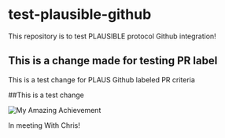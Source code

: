 # test-plausible-github
This repository is to test PLAUSIBLE protocol Github integration!

## This is a change made for testing PR label
This is a test change for PLAUS Github labeled PR criteria

##This is a test change

![My Amazing Achievement](https://img.shields.io/badge/Achievement%20Credential-did:algo:testnet_uuid:005c5a401c3a46659cab1cf5ab10e982-76F935?style=plastic&logo=algorand&label=Achievement%20Credential&link=https%3A%2F%2Ftestnet.goplausible.xyz%2Fapi%2Fpage%2Fbafybeih6pdejjzam62ugeg6r2jbmbp6vt5hhjr4woczzjspot3hos3ekuy&link=https%3A%2F%2Ftestnet.goplausible.xyz%2Fdid-resolver%2Fdid%3Aalgo%3Atestnet_uuid%3A005c5a40-1c3a-4665-9cab-1cf5ab10e982)



In meeting With Chris!
